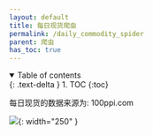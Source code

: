 ```yaml
---
layout: default
title: 每日现货爬虫
permalink: /daily_commodity_spider
parent: 爬虫
has_toc: true
---
```

<details open markdown="block">
  <summary>
    Table of contents
  </summary>
  {: .text-delta }
1. TOC
{:toc}
</details>

每日现货的数据来源为: 100ppi.com

![]({{site.url}}/new_futurequant/docs/assets/2.png){: width="250" }
